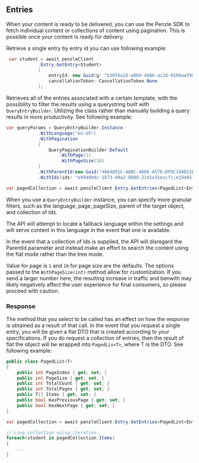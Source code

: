 ## **Entries**

When your content is ready to be delivered, you can use the Penzle SDK to fetch individual content or collections of
content using pagination. This is possible once your content is ready for delivery.

Retrieve a single entry by entry id you can use following example:

```csharp
 var student = await penzleClient
            .Entry.GetEntry<Student>
            (
                entryId: new Guid(g: "b30f6a28-e8b9-4886-ac28-0109aaf959af"),
                cancellationToken: CancellationToken.None
            );
```

Retrieves all of the entries associated with a certain template, with the possibility to filter the results using a
querystring built with `QueryEntryBuilder`. Utilizing the class rather than manually building a query results in more
productivity. See following example:

```csharp
var queryParams = QueryEntryBuilder.Instance
            .WithLanguage("en-US")
            .WithPagination
            (
                QueryPaginationBuilder.Default
                    .WithPage(1)
                    .WithPageSize(10)
            )
            .WithParentId(new Guid("46A4091C-A8BC-460E-A57D-DFDC184D22F9"))
            .WithIds(ids: "e9948b9c-1b73-49a2-8888-21d1e31eccfc;e19445f6-63ff-4517-a124-89ee3f08594c");

var pagedCollection = await penzleClient.Entry.GetEntries<PagedList<Entry<Student>>>(template: nameof(Student), query: queryParams);
```

When you use a `QueryEntryBuilder` instance, you can specify more granular filters, such as the language, page,
pageSize, parent of the target object, and collection of Ids.

The API will attempt to locate a fallback language within the settings and will serve content in this language in the
event that one is available.

In the event that a collection of Ids is supplied, the API will disregard the ParentId parameter and instead make an
effort to search the content using the flat mode rather than the tree mode.

Value for page is `1` and `10` for page size are the defaults. The options passed to the `WithPageSize(int)` method
allow for customization. If you send a larger number here, the resulting increase in traffic and benwith may likely
negatively affect the user experience for final consumers, so please proceed with caution.

### **Response**

The method that you select to be called has an effect on how the response is obtained as a result of that call. In the
event that you request a single entry, you will be given a flat DTO that is created according to your specifications. If
you do request a collection of entries, then the result of flat the object will be wrapped into `PagedLis<T>`, where T
is the DTO. See following example:

```csharp
public class PagedList<T>
{
    public int PageIndex { get; set; }
    public int PageSize { get; set; }
    public int TotalCount { get; set; }
    public int TotalPages { get; set; }
    public T[] Items { get; set; }
    public bool HasPreviousPage { get; set; }
    public bool HasNextPage { get; set; }
}

var pagedCollection = await penzleClient.Entry.GetEntries<PagedList<Entry<Student>>>(template: nameof(Student), query: queryParams);

// Loop collection using iteration.
foreach(student in pagedCollection.Items)
{
    ...
}
```